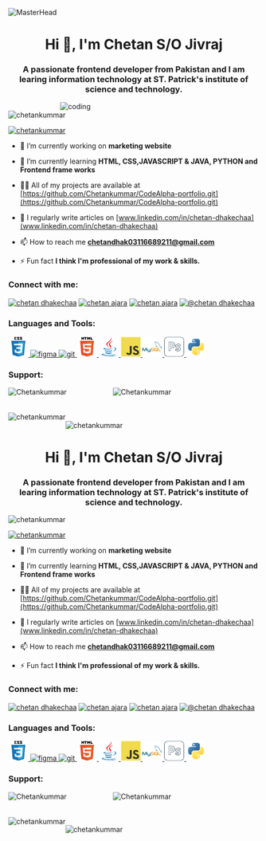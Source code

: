 
![MasterHead](https://camo.githubusercontent.com/2366b34bb903c09617990fb5fff4622f3e941349e846ddb7e73df872a9d21233/68747470733a2f2f63646e2e6472696262626c652e636f6d2f75736572732f3733303730332f73637265656e73686f74732f363538313234332f6176656e746f2e676966)
<h1 align="center">Hi 👋, I'm Chetan S/O Jivraj</h1>
<h3 align="center">A passionate frontend developer from Pakistan and I am learing information technology at ST. Patrick's institute of science and technology.</h3>
<img align="right" alt="coding" width="400" src="https://media1.tenor.com/m/IieZUsqoYCwAAAAC/developer.gif">
<p align="left"> <img src="https://komarev.com/ghpvc/?username=chetankummar&label=Profile%20views&color=0e75b6&style=flat" alt="chetankummar" /> </p>

<p align="left"> <a href="https://github.com/ryo-ma/github-profile-trophy"><img src="https://github-profile-trophy.vercel.app/?username=chetankummar" alt="chetankummar" /></a> </p>

- 🔭 I’m currently working on **marketing website**

- 🌱 I’m currently learning **HTML, CSS,JAVASCRIPT & JAVA, PYTHON and Frontend frame works**

- 👨‍💻 All of my projects are available at [https://github.com/Chetankummar/CodeAlpha-portfolio.git](https://github.com/Chetankummar/CodeAlpha-portfolio.git)

- 📝 I regularly write articles on [www.linkedin.com/in/chetan-dhakechaa](www.linkedin.com/in/chetan-dhakechaa)

- 📫 How to reach me **chetandhak03116689211@gmail.com**

- ⚡ Fun fact **I think I'm professional of my work & skills.**

<h3 align="left">Connect with me:</h3>
<p align="left">
<a href="https://linkedin.com/in/chetan dhakechaa" target="blank"><img align="center" src="https://raw.githubusercontent.com/rahuldkjain/github-profile-readme-generator/master/src/images/icons/Social/linked-in-alt.svg" alt="chetan dhakechaa" height="30" width="40" /></a>
<a href="https://fb.com/chetan ajara" target="blank"><img align="center" src="https://raw.githubusercontent.com/rahuldkjain/github-profile-readme-generator/master/src/images/icons/Social/facebook.svg" alt="chetan ajara" height="30" width="40" /></a>
<a href="https://instagram.com/chetan ajara" target="blank"><img align="center" src="https://raw.githubusercontent.com/rahuldkjain/github-profile-readme-generator/master/src/images/icons/Social/instagram.svg" alt="chetan ajara" height="30" width="40" /></a>
<a href="https://www.youtube.com/c/@chetan dhakechaa" target="blank"><img align="center" src="https://raw.githubusercontent.com/rahuldkjain/github-profile-readme-generator/master/src/images/icons/Social/youtube.svg" alt="@chetan dhakechaa" height="30" width="40" /></a>
</p>

<h3 align="left">Languages and Tools:</h3>
<p align="left"> <a href="https://www.w3schools.com/css/" target="_blank" rel="noreferrer"> <img src="https://raw.githubusercontent.com/devicons/devicon/master/icons/css3/css3-original-wordmark.svg" alt="css3" width="40" height="40"/> </a> <a href="https://www.figma.com/" target="_blank" rel="noreferrer"> <img src="https://www.vectorlogo.zone/logos/figma/figma-icon.svg" alt="figma" width="40" height="40"/> </a> <a href="https://git-scm.com/" target="_blank" rel="noreferrer"> <img src="https://www.vectorlogo.zone/logos/git-scm/git-scm-icon.svg" alt="git" width="40" height="40"/> </a> <a href="https://www.w3.org/html/" target="_blank" rel="noreferrer"> <img src="https://raw.githubusercontent.com/devicons/devicon/master/icons/html5/html5-original-wordmark.svg" alt="html5" width="40" height="40"/> </a> <a href="https://www.java.com" target="_blank" rel="noreferrer"> <img src="https://raw.githubusercontent.com/devicons/devicon/master/icons/java/java-original.svg" alt="java" width="40" height="40"/> </a> <a href="https://developer.mozilla.org/en-US/docs/Web/JavaScript" target="_blank" rel="noreferrer"> <img src="https://raw.githubusercontent.com/devicons/devicon/master/icons/javascript/javascript-original.svg" alt="javascript" width="40" height="40"/> </a> <a href="https://www.mysql.com/" target="_blank" rel="noreferrer"> <img src="https://raw.githubusercontent.com/devicons/devicon/master/icons/mysql/mysql-original-wordmark.svg" alt="mysql" width="40" height="40"/> </a> <a href="https://www.photoshop.com/en" target="_blank" rel="noreferrer"> <img src="https://raw.githubusercontent.com/devicons/devicon/master/icons/photoshop/photoshop-line.svg" alt="photoshop" width="40" height="40"/> </a> <a href="https://www.python.org" target="_blank" rel="noreferrer"> <img src="https://raw.githubusercontent.com/devicons/devicon/master/icons/python/python-original.svg" alt="python" width="40" height="40"/> </a> </p>

<h3 align="left">Support:</h3>
<p><a href="https://www.buymeacoffee.com/Chetankummar "> <img align="left" src="https://cdn.buymeacoffee.com/buttons/v2/default-yellow.png" height="50" width="210" alt="Chetankummar " /></a><a href="https://ko-fi.com/Chetankummar "> <img align="left" src="https://cdn.ko-fi.com/cdn/kofi3.png?v=3" height="50" width="210" alt="Chetankummar " /></a></p><br><br>

<p><img align="left" src="https://github-readme-stats.vercel.app/api/top-langs?username=chetankummar&show_icons=true&locale=en&layout=compact" alt="chetankummar" /></p>

<p>&nbsp;<img align="center" src="https://github-readme-stats.vercel.app/api?username=chetankummar&show_icons=true&locale=en" alt="chetankummar" /></p>

<h1 align="center">Hi 👋, I'm Chetan S/O Jivraj</h1>
<h3 align="center">A passionate frontend developer from Pakistan and I am learing information technology at ST. Patrick's institute of science and technology.</h3>

<p align="left"> <img src="https://komarev.com/ghpvc/?username=chetankummar&label=Profile%20views&color=0e75b6&style=flat" alt="chetankummar" /> </p>

<p align="left"> <a href="https://github.com/ryo-ma/github-profile-trophy"><img src="https://github-profile-trophy.vercel.app/?username=chetankummar" alt="chetankummar" /></a> </p>

- 🔭 I’m currently working on **marketing website**

- 🌱 I’m currently learning **HTML, CSS,JAVASCRIPT & JAVA, PYTHON and Frontend frame works**

- 👨‍💻 All of my projects are available at [https://github.com/Chetankummar/CodeAlpha-portfolio.git](https://github.com/Chetankummar/CodeAlpha-portfolio.git)

- 📝 I regularly write articles on [www.linkedin.com/in/chetan-dhakechaa](www.linkedin.com/in/chetan-dhakechaa)

- 📫 How to reach me **chetandhak03116689211@gmail.com**

- ⚡ Fun fact **I think I'm professional of my work & skills.**

<h3 align="left">Connect with me:</h3>
<p align="left">
<a href="https://linkedin.com/in/chetan dhakechaa" target="blank"><img align="center" src="https://raw.githubusercontent.com/rahuldkjain/github-profile-readme-generator/master/src/images/icons/Social/linked-in-alt.svg" alt="chetan dhakechaa" height="30" width="40" /></a>
<a href="https://fb.com/chetan ajara" target="blank"><img align="center" src="https://raw.githubusercontent.com/rahuldkjain/github-profile-readme-generator/master/src/images/icons/Social/facebook.svg" alt="chetan ajara" height="30" width="40" /></a>
<a href="https://instagram.com/chetan ajara" target="blank"><img align="center" src="https://raw.githubusercontent.com/rahuldkjain/github-profile-readme-generator/master/src/images/icons/Social/instagram.svg" alt="chetan ajara" height="30" width="40" /></a>
<a href="https://www.youtube.com/c/@chetan dhakechaa" target="blank"><img align="center" src="https://raw.githubusercontent.com/rahuldkjain/github-profile-readme-generator/master/src/images/icons/Social/youtube.svg" alt="@chetan dhakechaa" height="30" width="40" /></a>
</p>

<h3 align="left">Languages and Tools:</h3>
<p align="left"> <a href="https://www.w3schools.com/css/" target="_blank" rel="noreferrer"> <img src="https://raw.githubusercontent.com/devicons/devicon/master/icons/css3/css3-original-wordmark.svg" alt="css3" width="40" height="40"/> </a> <a href="https://www.figma.com/" target="_blank" rel="noreferrer"> <img src="https://www.vectorlogo.zone/logos/figma/figma-icon.svg" alt="figma" width="40" height="40"/> </a> <a href="https://git-scm.com/" target="_blank" rel="noreferrer"> <img src="https://www.vectorlogo.zone/logos/git-scm/git-scm-icon.svg" alt="git" width="40" height="40"/> </a> <a href="https://www.w3.org/html/" target="_blank" rel="noreferrer"> <img src="https://raw.githubusercontent.com/devicons/devicon/master/icons/html5/html5-original-wordmark.svg" alt="html5" width="40" height="40"/> </a> <a href="https://www.java.com" target="_blank" rel="noreferrer"> <img src="https://raw.githubusercontent.com/devicons/devicon/master/icons/java/java-original.svg" alt="java" width="40" height="40"/> </a> <a href="https://developer.mozilla.org/en-US/docs/Web/JavaScript" target="_blank" rel="noreferrer"> <img src="https://raw.githubusercontent.com/devicons/devicon/master/icons/javascript/javascript-original.svg" alt="javascript" width="40" height="40"/> </a> <a href="https://www.mysql.com/" target="_blank" rel="noreferrer"> <img src="https://raw.githubusercontent.com/devicons/devicon/master/icons/mysql/mysql-original-wordmark.svg" alt="mysql" width="40" height="40"/> </a> <a href="https://www.photoshop.com/en" target="_blank" rel="noreferrer"> <img src="https://raw.githubusercontent.com/devicons/devicon/master/icons/photoshop/photoshop-line.svg" alt="photoshop" width="40" height="40"/> </a> <a href="https://www.python.org" target="_blank" rel="noreferrer"> <img src="https://raw.githubusercontent.com/devicons/devicon/master/icons/python/python-original.svg" alt="python" width="40" height="40"/> </a> </p>

<h3 align="left">Support:</h3>
<p><a href="https://www.buymeacoffee.com/Chetankummar "> <img align="left" src="https://cdn.buymeacoffee.com/buttons/v2/default-yellow.png" height="50" width="210" alt="Chetankummar " /></a><a href="https://ko-fi.com/Chetankummar "> <img align="left" src="https://cdn.ko-fi.com/cdn/kofi3.png?v=3" height="50" width="210" alt="Chetankummar " /></a></p><br><br>

<p><img align="left" src="https://github-readme-stats.vercel.app/api/top-langs?username=chetankummar&show_icons=true&locale=en&layout=compact" alt="chetankummar" /></p>

<p>&nbsp;<img align="center" src="https://github-readme-stats.vercel.app/api?username=chetankummar&show_icons=true&locale=en" alt="chetankummar" /></p>
